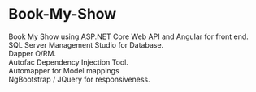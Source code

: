 # Book-My-Show
Book My Show using ASP.NET Core Web API and Angular for front end. <br>
SQL Server Management Studio for Database. <br>
Dapper O/RM. <br>
Autofac Dependency Injection Tool. <br>
Automapper for Model mappings <br>
NgBootstrap / JQuery for responsiveness. <br> 
